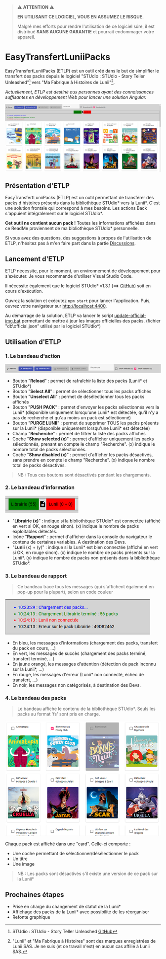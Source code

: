 >:warning: **ATTENTION** :warning:
>
>**EN UTILISANT CE LOGICIEL, VOUS EN ASSUMEZ LE RISQUE.**
>
>Malgré mes efforts pour rendre l'utilisation de ce logiciel sûre, il est distribué **SANS AUCUNE GARANTIE** et pourrait endommager votre appareil.

# EasyTransfertLuniiPacks

EasyTransfertLuniiPacks (ETLP) est un outil créé dans le but de simplifier le transfert des packs depuis le logiciel "STUdio : STUdio - Story Teller Unleashed"[^1] vers "Ma Fabrique à Histoires de Lunii"[^2].

*Actuellement, ETLP est destiné aux personnes ayant des connaissances suffisantes en développement Web pour lancer une solution Angular.*

![Image globale](/src/assets/readme/global.png)

## Présentation d'ETLP

EasyTransfertLuniiPacks (ETLP) est un outil permettant de transférer des packs d'histoires présents dans la bibliothèque STUdio\* vers la Lunii\*. C'est une solution frontale qui correspond à mes besoins. Les actions Back s'appuient intégralement sur le logiciel STUdio\*.

**Cet outil ne contient aucun pack !** Toutes les informations affichées dans ce ReadMe proviennent de ma bibliothèque STUdio\* personnelle.

Si vous avez des questions, des suggestions à propos de l'utilisation de ETLP, n'hésitez pas à m'en faire part dans la partie [Discussions](https://github.com/apic-jeremy/easy-transfert-lunii-packs/discussions).

## Lancement d'ETLP

ETLP nécessite, pour le moment, un environnement de développement pour s'exécuter. Je vous recommande d'utiliser Visual Studio Code.

Il nécessite également que le logiciel STUdio\* v1.3.1 (==> [GitHub](https://github.com/marian-m12l/studio)) soit en cours d'exécution.

Ouvrez la solution et exécutez `npm start` pour lancer l'application. Puis, ouvrez votre navigateur sur [http://localhost:4400](http://localhost:4400).

Au démarrage de la solution, ETLP va lancer le script [update-official-img.bat](/studio-web-ui/update-official-img.bat) permettant de mettre à jour les images officielles des packs. (fichier "db\official.json" utilisé par le logiciel STUdio\*)

## Utilisation d'ETLP

### 1. Le bandeau d'action

![Le bandeau d'action](/src/assets/readme/bandeau-action.png)

- Bouton "**Reload**" : permet de rafraîchir la liste des packs (Lunii\* et STUdio\*)
- Bouton "**Select All**" : permet de sélectionner tous les packs affichés
- Bouton "**Unselect All**" : permet de désélectionner tous les packs affichés
- Bouton "**PUSH PACK**" : permet d'envoyer les packs sélectionnés vers la Lunii\* (disponible uniquement lorsqu'une Lunii\* est détectée, qu'il n'y a pas de recherche et qu'au moins un pack est sélectionné)
- Bouton "**PURGE LUNII**" : permet de supprimer TOUS les packs présents sur la Lunii\* (disponible uniquement lorsqu'une Lunii\* est détectée)
- Champ "**Recherche**" : permet de filtrer la liste des packs affichés
- Coche "**Show selected (x)**" : permet d'afficher uniquement les packs sélectionnés, prenant en compte le champ "Recherche". (x) indique le nombre total de packs sélectionnés.
- Coche "**Show disabled (x)**" : permet d'afficher les packs désactivés, sans prendre en compte le champ "Recherche". (x) indique le nombre total de packs désactivés.

>NB : Tous ces boutons sont désactivés pendant les chargements.

### 2. Le bandeau d'information

![Le bandeau d'information](/src/assets/readme/bandeau-info.png)

- "**Librairie (x)**" : indique si la bibliothèque STUdio\* est connectée (affiché en vert si OK, en rouge sinon). (x) indique le nombre de packs exploitables détectés.
- Icône "**Rapport**" : permet d'afficher dans la console du navigateur le contenu de certaines variables. A destination des Devs.
- "**Lunii** (x) + (y)" : indique si la Lunii\* est bien connectée (affiché en vert si OK, en rouge sinon). (x) indique le nombre de packs présents sur la Lunii\*. (y) indique le nombre de packs non présents dans la bibliothèque STUdio\*.

### 3. Le bandeau de rapport

>Ce bandeau trace tous les messages (qui s'affichent également en pop-up pour la plupart), selon un code couleur

![Le bandeau de rapport](/src/assets/readme/bandeau-rapport.png)

- En bleu, les messages d'informations (chargement des packs, transfert du pack en cours, ...)
- En vert, les messages de succès (chargement des packs terminé, transfert terminé, ...)
- En jaune orangé, les messages d'attention (détection de pack inconnu sur la Lunii\*, ...)
- En rouge, les messages d'erreur (Lunii\* non connecté, échec de transfert, ...)
- En noir, les messages non catégorisés, à destination des Devs.

### 4. Le bandeau des packs

>Le bandeau affiche le contenu de la bibliothèque STUdio\*. Seuls les packs au format 'fs' sont pris en charge.

![Le bandeau des packs](/src/assets/readme/bandeau-packs.png)

Chaque pack est affiché dans une "card". Celle-ci comporte :
- Une coche permettant de sélectionner/désélectionner le pack
- Un titre
- Une image

>NB : Les packs sont désactivés s'il existe une version de ce pack sur la Lunii\*

## Prochaines étapes

- Prise en charge du changement de statut de la Lunii\*
- Affichage des packs de la Lunii\* avec possibilité de les réorganiser
- Refonte graphique

[^1]: STUdio : STUdio - Story Teller Unleashed [GitHub](https://github.com/marian-m12l/studio)
[^2]: "Lunii" et "Ma Fabrique à Histoires" sont des marques enregistrées de Lunii SAS. Je ne suis (et ce travail n'est) en aucun cas affilié à Lunii SAS.